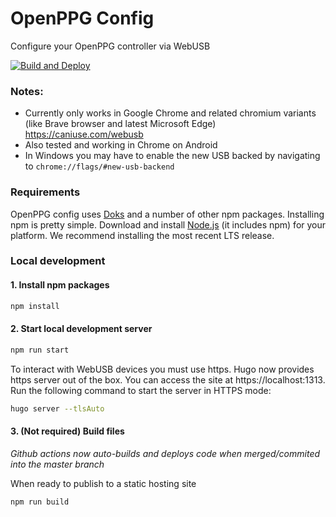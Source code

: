# OpenPPG Config

Configure your OpenPPG controller via WebUSB

[![Build and Deploy](https://github.com/openppg/openppg-config-v2/actions/workflows/pages/pages-build-deployment/badge.svg)](https://github.com/openppg/openppg-config-v2/actions/workflows/pages/pages-build-deployment)

### Notes:

- Currently only works in Google Chrome and related chromium variants (like Brave browser and latest Microsoft Edge) https://caniuse.com/webusb
- Also tested and working in Chrome on Android
- In Windows you may have to enable the new USB backed by navigating to `chrome://flags/#new-usb-backend`

### Requirements

OpenPPG config uses [Doks](https://github.com/h-enk/doks) and a number of other npm packages. Installing npm is pretty simple. Download and install [Node.js](https://nodejs.org/) (it includes npm) for your platform. We recommend installing the most recent LTS release.

### Local development

#### 1. Install npm packages

```bash
npm install
```

#### 2. Start local development server

```bash
npm run start
```

To interact with WebUSB devices you must use https. Hugo now provides https server out of the box. You can access the site at https://localhost:1313.
Run the following command to start the server in HTTPS mode:

```bash
hugo server --tlsAuto
```

#### 3. (Not required)  Build files

*Github actions now auto-builds and deploys code when merged/commited into the master branch*

When ready to publish to a static hosting site

```bash
npm run build
```
